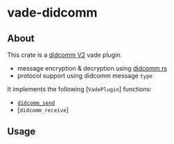 # vade-didcomm

## About

This crate is a [didcomm V2](https://identity.foundation/didcomm-messaging/spec/) vade plugin.

- message encryption & decryption using [didcomm rs](https://github.com/decentralized-identity/didcomm-rs)
- protocol support using didcomm message `type`

It implements the following [`VadePlugin`] functions:

- [`didcomm_send`]
- [`didcomm_receive`]

## Usage

[`didcomm_send`]:
[`didcomm_receive`]:
